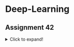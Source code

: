 # Deep-Learning
## Assignment 42
<details>
  <summary>Click to expand!</summary>
  
  # MLP- Actors Classification
  - Face classification using DeepFace library
  - Use ArcFace model for extract the feature vector and save it into a csv file
  - Create a MLP model and train it with FaceFeatures data
  - [Wandb charts](https://wandb.ai/mehrdadnajafi/actors_classification?workspace=user-mehrdadnajafi)
  - ![Screenshot (46)](https://user-images.githubusercontent.com/88179607/156261873-9d91339b-e87a-436e-a191-d619841919da.png)

  - | Algorithm | MLP Classification |
    | :---: | :---: |
    | Accuracy | 88 % |
  
</details>
